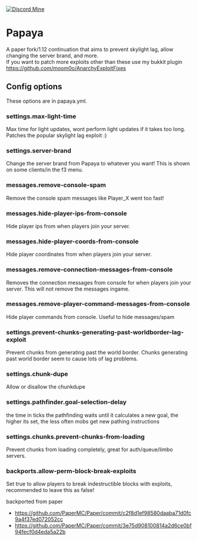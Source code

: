 [![Discord Mine](https://img.shields.io/discord/807380182729228298?label=chat&logo=discord&logoColor=white)](https://discord.gg/vsmnEcCSsn)

# Papaya

A paper fork/1.12 continuation that aims to prevent skylight lag, allow changing the server brand, and more.
<br>
If you want to patch more exploits other than these use my bukkit plugin https://github.com/moom0o/AnarchyExploitFixes
<br>

## Config options

These options are in papaya.yml.

### settings.max-light-time

Max time for light updates, wont perform light updates if it takes too long. Patches the popular skylight lag exploit :)

### settings.server-brand

Change the server brand from Papaya to whatever you want! This is shown on some clients/in the f3 menu.

### messages.remove-console-spam

Remove the console spam messages like Player_X went too fast!

### messages.hide-player-ips-from-console

Hide player ips from when players join your server.

### messages.hide-player-coords-from-console

Hide player coordinates from when players join your server.

### messages.remove-connection-messages-from-console

Removes the connection messages from console for when players join your server. This will not remove the messages
ingame.

### messages.remove-player-command-messages-from-console

Hide player commands from console. Useful to hide messages/spam

### settings.prevent-chunks-generating-past-worldborder-lag-exploit

Prevent chunks from generating past the world border. Chunks generating past world border seem to cause lots of lag
problems.

### settings.chunk-dupe

Allow or disallow the chunkdupe

### settings.pathfinder.goal-selection-delay

the time in ticks the pathfinding waits until it calculates a new goal, the higher its set, the less often mobs get new
pathing instructions

### settings.chunks.prevent-chunks-from-loading

Prevent chunks from loading completely, great for auth/queue/limbo servers.

### backports.allow-perm-block-break-exploits

Set true to allow players to break indestructible blocks with exploits, recommended to leave this as false!

backported from paper

- https://github.com/PaperMC/Paper/commit/c2f8d1ef98580daaba71d0fc9a4f37ed072052cc
- https://github.com/PaperMC/Paper/commit/3e75d908100814a2d6ce0bf94fecf0d4eda5a22b
